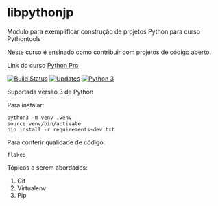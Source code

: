 # libpythonjp
Modulo para exemplificar construção de projetos Python para curso Pythontools

Neste curso é ensinado como contribuir com projetos de código aberto.

Link do curso [Python Pro](https://www.python.pro.br/)

[![Build Status](https://travis-ci.org/pythonprgbr/libpythonjp.svg?branch=master)](https://travis-ci.org/pythonprgbr/libpythonjp)
[![Updates](https://pyup.io/repos/github/jlplautz/libpythonjp/shield.svg)](https://pyup.io/repos/github/jlplautz/libpythonjp/)
[![Python 3](https://pyup.io/repos/github/jlplautz/libpythonjp/python-3-shield.svg)](https://pyup.io/repos/github/jlplautz/libpythonjp/)

Suportada versão 3 de Python

Para instalar:
```console
python3 -m venv .venv
source venv/bin/activate
pip install -r requirements-dev.txt
```

Para conferir qualidade de código:
```console
flake8
```

Tópicos a serem abordados:
1. Git
2. Virtualenv
3. Pip